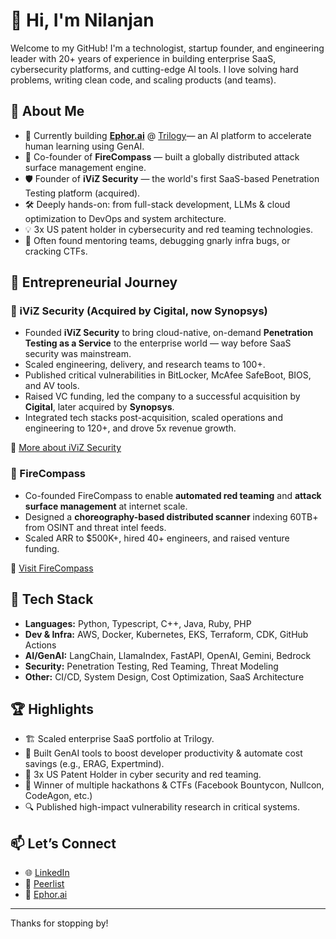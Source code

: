 # 👋 Hi, I'm Nilanjan

Welcome to my GitHub! I'm a technologist, startup founder, and engineering leader with 20+ years of experience in building enterprise SaaS, cybersecurity platforms, and cutting-edge AI tools. I love solving hard problems, writing clean code, and scaling products (and teams).

## 🚀 About Me

- 🔭 Currently building **[Ephor.ai](https://www.ephor.ai)** @ [Trilogy](https://trilogy.com/)— an AI platform to accelerate human learning using GenAI.
- 🧠 Co-founder of **FireCompass** — built a globally distributed attack surface management engine.
- 🛡️ Founder of **iViZ Security** — the world's first SaaS-based Penetration Testing platform (acquired).
- 🛠️ Deeply hands-on: from full-stack development, LLMs & cloud optimization to DevOps and system architecture.
- 💡 3x US patent holder in cybersecurity and red teaming technologies.
- 💬 Often found mentoring teams, debugging gnarly infra bugs, or cracking CTFs.

## 🧗 Entrepreneurial Journey

### 🔐 iViZ Security (Acquired by Cigital, now Synopsys)

- Founded **iViZ Security** to bring cloud-native, on-demand **Penetration Testing as a Service** to the enterprise world — way before SaaS security was mainstream.
- Scaled engineering, delivery, and research teams to 100+.
- Published critical vulnerabilities in BitLocker, McAfee SafeBoot, BIOS, and AV tools.
- Raised VC funding, led the company to a successful acquisition by **Cigital**, later acquired by **Synopsys**.
- Integrated tech stacks post-acquisition, scaled operations and engineering to 120+, and drove 5x revenue growth.

🔗 [More about iViZ Security](https://en.wikipedia.org/wiki/IViz_Security)

### 🧠 FireCompass

- Co-founded FireCompass to enable **automated red teaming** and **attack surface management** at internet scale.
- Designed a **choreography-based distributed scanner** indexing 60TB+ from OSINT and threat intel feeds.
- Scaled ARR to $500K+, hired 40+ engineers, and raised venture funding.

🔗 [Visit FireCompass](https://www.firecompass.com)

## 🧰 Tech Stack

- **Languages:** Python, Typescript, C++, Java, Ruby, PHP 
- **Dev & Infra:** AWS, Docker, Kubernetes, EKS, Terraform, CDK, GitHub Actions
- **AI/GenAI:** LangChain, LlamaIndex, FastAPI, OpenAI, Gemini, Bedrock  
- **Security:** Penetration Testing, Red Teaming, Threat Modeling  
- **Other:** CI/CD, System Design, Cost Optimization, SaaS Architecture

## 🏆 Highlights

- 🏗️ Scaled enterprise SaaS portfolio at Trilogy.
- 🤖 Built GenAI tools to boost developer productivity & automate cost savings (e.g., ERAG, Expertmind).
- 🧠 3x US Patent Holder in cyber security and red teaming.
- 🥇 Winner of multiple hackathons & CTFs (Facebook Bountycon, Nullcon, CodeAgon, etc.)
- 🔍 Published high-impact vulnerability research in critical systems.

## 📫 Let’s Connect

- 🌐 [LinkedIn](https://linkedin.com/in/n1lanjan)
- 🧪 [Peerlist](https://peerlist.io/n1lanjan)
- 🧠 [Ephor.ai](https://www.ephor.ai)

---

Thanks for stopping by!
